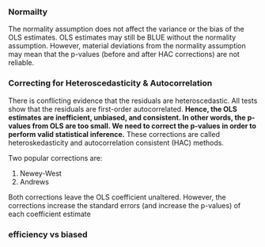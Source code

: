 
### Normailty
The normality assumption does not affect the variance or the bias of the OLS estimates. OLS estimates may still be BLUE without the normality assumption. However, material deviations from the normality assumption may mean that the p-values (before and after HAC corrections) are not reliable.


### Correcting for Heteroscedasticity & Autocorrelation
There is conflicting evidence that the residuals are heteroscedastic. All tests show that the residuals are first-order autocorrelated. **Hence, the OLS estimates are inefficient, unbiased, and consistent. In other words, the p-values from OLS are too small. We need to correct the p-values in order to perform valid statistical inference.** These corrections are called heteroskedasticity and autocorrelation consistent (HAC) methods.

Two popular corrections are:

1. Newey-West
2. Andrews

Both corrections leave the OLS coefficient unaltered. However, the corrections increase the standard errors (and increase the p-values) of each coefficient estimate

### efficiency vs biased




